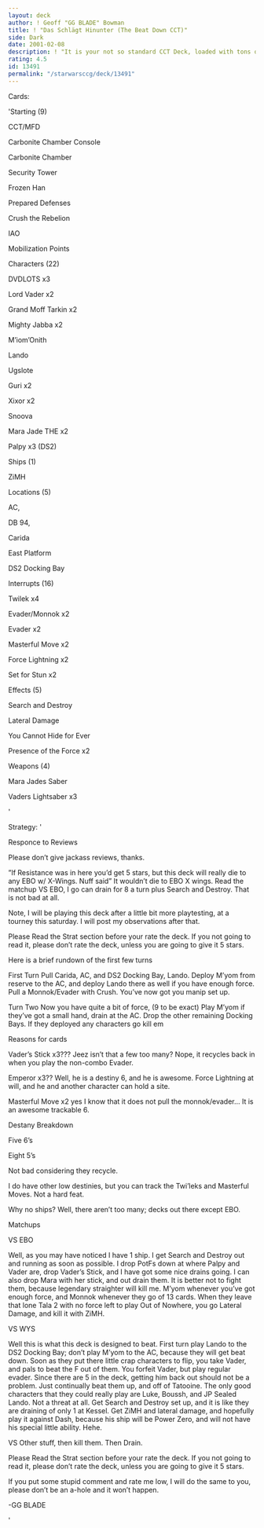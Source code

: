 ```yaml
---
layout: deck
author: ! Geoff "GG BLADE" Bowman
title: ! "Das Schlägt Hinunter (The Beat Down CCT)"
side: Dark
date: 2001-02-08
description: ! "It is your not so standard CCT Deck, loaded with tons of mains, lots of trackable destinies, and some nice tech."
rating: 4.5
id: 13491
permalink: "/starwarsccg/deck/13491"
---
```

Cards: 

'Starting (9)

CCT/MFD

Carbonite Chamber Console

Carbonite Chamber 

Security Tower

Frozen Han

Prepared Defenses

Crush the Rebelion

IAO

Mobilization Points


Characters (22)

DVDLOTS x3

Lord Vader x2

Grand Moff Tarkin x2

Mighty Jabba x2

M&#8217;iom&#8217;Onith

Lando

Ugslote

Guri x2

Xixor x2

Snoova

Mara Jade THE x2

Palpy x3 (DS2)


Ships (1)

ZiMH


Locations (5)

AC, 

DB 94, 

Carida

East Platform

DS2 Docking Bay


Interrupts (16)

Twilek x4

Evader/Monnok x2

Evader x2

Masterful Move x2

Force Lightning x2

Set for Stun x2


Effects (5)

Search and Destroy

Lateral Damage

You Cannot Hide for Ever

Presence of the Force x2


Weapons (4)

Mara Jades Saber

Vaders Lightsaber x3

'

Strategy: '

Responce to Reviews



Please don’t give jackass reviews, thanks. 

”If Resistance was in here you’d get 5 stars, but this deck will really die to any EBO w/ X-Wings. Nuff said”  It wouldn’t die to EBO X wings.  Read the matchup VS EBO, I go can drain for 8 a turn plus Search and Destroy.  That is not bad at all.


Note, I will be playing this deck after a little bit more playtesting, at a tourney this saturday.  I will post my observations after that.


Please Read the Strat section before your rate the deck.  If you not going to read it, please don’t rate the deck, unless you are going to give it 5 stars.


Here is a brief rundown of the first few turns

First Turn  Pull Carida, AC, and DS2 Docking Bay, Lando.  Deploy M’yom from reserve to the AC, and deploy Lando there as well if you have enough force.  Pull a Monnok/Evader with Crush.  You’ve now got you manip set up.


Turn Two  Now you have quite a bit of force, (9 to be exact)  Play M’yom if they’ve got a small hand, drain at the AC.  Drop the other remaining Docking Bays.  If they deployed any characters go kill em


Reasons for cards

Vader’s Stick x3???  Jeez isn’t that a few too many?  Nope, it recycles back in when you play the non-combo Evader.  


Emperor x3??  Well, he is a destiny 6, and he is awesome.  Force Lightning at will, and he and another character can hold a site.


Masterful Move x2  yes I know that it does not pull the monnok/evader… It is an awesome trackable 6.


Destany Breakdown

Five 6’s

Eight 5’s


Not bad considering they recycle.

I do have other low destinies, but you can track the Twi’leks and Masterful Moves.  Not a hard feat. 


Why no ships?  Well, there aren’t too many; decks out there except EBO.  



Matchups


VS EBO

Well, as you may have noticed I have 1 ship.  I get Search and Destroy out and running as soon as possible.  I drop PotFs down at where Palpy and Vader are, drop Vader’s Stick, and I have got some nice drains going.  I can also drop Mara with her stick, and out drain them.  It is better not to fight them, because legendary straighter will kill me.  M’yom whenever you’ve got enough force, and Monnok whenever they go of 13 cards.  When they leave that lone Tala 2 with no force left to play Out of Nowhere, you go Lateral Damage, and kill it with ZiMH.


VS WYS

Well this is what this deck is designed to beat.  First turn play Lando to the DS2 Docking Bay; don’t play M’yom to the AC, because they will get beat down.  Soon as they put there little crap characters to flip, you take Vader, and pals to beat the F out of them.  You forfeit Vader, but play regular evader.  Since there are 5 in the deck, getting him back out should not be a problem.  Just continually beat them up, and off of Tatooine.  The only good characters that they could really play are Luke, Boussh, and JP Sealed Lando.  Not a threat at all.  Get Search and Destroy set up, and it is like they are draining of only 1 at Kessel.  Get ZiMH and lateral damage, and hopefully play it against Dash, because his ship will be Power Zero, and will not have his special little ability.  Hehe.


VS Other stuff, then kill them.  Then Drain.  


Please Read the Strat section before your rate the deck.  If you not going to read it, please don’t rate the deck, unless you are going to give it 5 stars.


If you put some stupid comment and rate me low, I will do the same to you, please don’t be an a-hole and it won’t happen.


-GG BLADE


'
